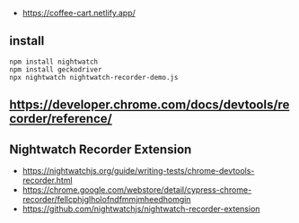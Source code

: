 - https://coffee-cart.netlify.app/

## install
```
npm install nightwatch
npm install geckodriver
npx nightwatch nightwatch-recorder-demo.js

```
## https://developer.chrome.com/docs/devtools/recorder/reference/

## Nightwatch Recorder Extension
- https://nightwatchjs.org/guide/writing-tests/chrome-devtools-recorder.html
- https://chrome.google.com/webstore/detail/cypress-chrome-recorder/fellcphjglholofndfmmjmheedhomgin
- https://github.com/nightwatchjs/nightwatch-recorder-extension

